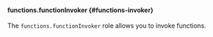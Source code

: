 #### functions.functionInvoker {#functions-invoker}

The `functions.functionInvoker` role allows you to invoke functions.
